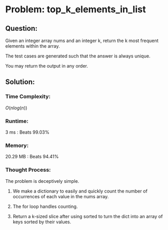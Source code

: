 # Problem: top_k_elements_in_list

## Question:

Given an integer array nums and an integer k, return the k most frequent elements within the array.

The test cases are generated such that the answer is always unique.

You may return the output in any order.


## Solution:

### Time Complexity:

$O(nlog(n))$


### Runtime:

3 ms : Beats 99.03%


### Memory:

20.29 MB : Beats 94.41%


### Thought Process:

The problem is deceptively simple.

1. We make a dictionary to easily and quickly count the number of occurrences of each value in the nums array.

2. The for loop handles counting.

3. Return a k-sized slice after using sorted to turn the dict into an array of keys sorted by their values.
